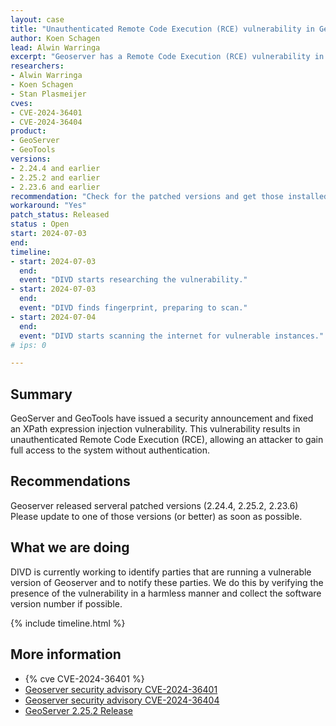 ```yaml
---
layout: case
title: "Unauthenticated Remote Code Execution (RCE) vulnerability in Geoserver"
author: Koen Schagen
lead: Alwin Warringa
excerpt: "Geoserver has a Remote Code Execution (RCE) vulnerability in evaluating property name expressions"
researchers:
- Alwin Warringa
- Koen Schagen
- Stan Plasmeijer
cves:
- CVE-2024-36401
- CVE-2024-36404
product:
- GeoServer
- GeoTools
versions:
- 2.24.4 and earlier
- 2.25.2 and earlier
- 2.23.6 and earlier
recommendation: "Check for the patched versions and get those installed"
workaround: "Yes"
patch_status: Released
status : Open
start: 2024-07-03
end:
timeline:
- start: 2024-07-03
  end:
  event: "DIVD starts researching the vulnerability."
- start: 2024-07-03
  end:
  event: "DIVD finds fingerprint, preparing to scan."
- start: 2024-07-04
  end:
  event: "DIVD starts scanning the internet for vulnerable instances."
# ips: 0

---
```


## Summary
GeoServer and GeoTools have issued a security announcement and fixed an XPath expression injection vulnerability. This vulnerability results in unauthenticated Remote Code Execution (RCE), allowing an attacker to gain full access to the system without authentication.

## Recommendations
Geoserver released serveral patched versions (2.24.4, 2.25.2, 2.23.6) Please update to one of those versions (or better) as soon as possible.

## What we are doing
DIVD is currently working to identify parties that are running a vulnerable version of Geoserver and to notify these parties. We do this by verifying the presence of the vulnerability in a harmless manner and collect the software version number if possible.

{% include timeline.html %}

## More information

* {% cve CVE-2024-36401 %}
* [Geoserver security advisory CVE-2024-36401](https://github.com/geoserver/geoserver/security/advisories/GHSA-6jj6-gm7p-fcvv)
* [Geoserver security advisory CVE-2024-36404](https://github.com/geotools/geotools/security/advisories/GHSA-w3pj-wh35-fq8w)
* [GeoServer 2.25.2 Release](https://geoserver.org/announcements/vulnerability/2024/06/18/geoserver-2-25-2-released.html)
